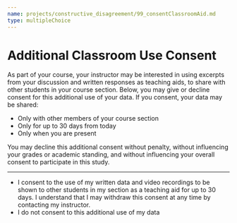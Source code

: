 ```yaml
---
name: projects/constructive_disagreement/99_consentClassroomAid.md
type: multipleChoice
---
```


# Additional Classroom Use Consent

As part of your course, your instructor may be interested in using excerpts from your discussion and written responses as teaching aids, to share with other students in your course section. Below, you may give or decline consent for this additional use of your data. If you consent, your data may be shared:

- Only with other members of your course section
- Only for up to 30 days from today
- Only when you are present

You may decline this additional consent without penalty, without influencing your grades or academic standing, and without influencing your overall consent to participate in this study.

---

- I consent to the use of my written data and video recordings to be shown to other students in my section as a teaching aid for up to 30 days. I understand that I may withdraw this consent at any time by contacting my instructor.
- I do not consent to this additional use of my data
